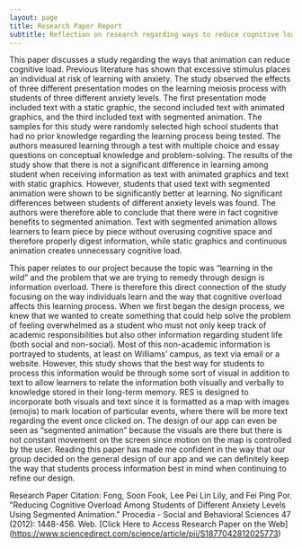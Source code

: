 ```yaml
---
layout: page
title: Research Paper Report
subtitle: Reflection on research regarding ways to reduce cognitive load for students using visuals.
---
```


This paper discusses a study regarding the ways that animation can reduce cognitive load. Previous literature has shown that excessive stimulus places an individual at risk of learning with anxiety. The study observed the effects of three different presentation modes on the learning meiosis process with students of three different anxiety levels. The first presentation mode included text with a static graphic, the second included text with animated graphics, and the third included text with segmented animation. The samples for this study were randomly selected high school students that had no prior knowledge regarding the learning process being tested. The authors measured learning through a test with multiple choice and essay questions on conceptual knowledge and problem-solving. The results of the study show that there is not a significant difference in learning among student when receiving information as text with animated graphics and text with static graphics. However, students that used text with segmented animation were shown to be significantly better at learning. No significant differences between students of different anxiety levels was found. The authors were therefore able to conclude that there were in fact cognitive benefits to segmented animation. Text with segmented animation allows learners to learn piece by piece without overusing cognitive space and therefore properly digest information, while static graphics and continuous animation creates unnecessary cognitive load.

This paper relates to our project because the topic was “learning in the wild” and the problem that we are trying to remedy through design is information overload. There is therefore this direct connection of the study focusing on the way individuals learn and the way that cognitive overload affects this learning process. When we first began the design process, we knew that we wanted to create something that could help solve the problem of feeling overwhelmed as a student who must not only keep track of academic responsibilities but also other information regarding student life (both social and non-social). Most of this non-academic information is portrayed to students, at least on Williams’ campus, as text via email or a website. However, this study shows that the best way for students to process this information would be through some sort of visual in addition to text to allow learners to relate the information both visually and verbally to knowledge stored in their long-term memory. RES is designed to incorporate both visuals and text since it is formatted as a map with images (emojis) to mark location of particular events, where there will be more text regarding the event once clicked on. The design of our app can even be seen as “segmented animation” because the visuals are there but there is not constant movement on the screen since motion on the map is controlled by the user. Reading this paper has made me confident in the way that our group decided on the general design of our app and we can definitely keep the way that students process information best in mind when continuing to refine our design.

Research Paper Citation: 
Fong, Soon Fook, Lee Pei Lin Lily, and Fei Ping Por. "Reducing Cognitive Overload Among Students of Different Anxiety Levels Using Segmented Animation." Procedia - Social and Behavioral Sciences 47 (2012): 1448-456. Web.
[Click Here to Access Research Paper on the Web] (https://www.sciencedirect.com/science/article/pii/S1877042812025773)
